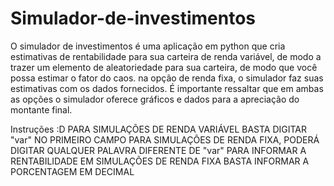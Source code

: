 # Simulador-de-investimentos
O simulador de investimentos é uma aplicação em python que cria estimativas de rentabilidade para sua carteira de renda variável, de modo a trazer um elemento de aleatoriedade para sua carteira, de modo que você possa estimar o fator do caos. na opção de renda fixa, o simulador faz suas estimativas com os dados fornecidos. É importante ressaltar que em ambas as opções o simulador oferece gráficos e dados para a apreciação do montante final. 

Instruções :D
PARA SIMULAÇÕES DE RENDA VARIÁVEL BASTA DIGITAR "var" NO PRIMEIRO CAMPO
PARA SIMULAÇÕES DE RENDA FIXA, PODERÁ DIGITAR QUALQUER PALAVRA DIFERENTE DE "var"
PARA INFORMAR A RENTABILIDADE EM SIMULAÇÕES DE RENDA FIXA BASTA INFORMAR A PORCENTAGEM EM DECIMAL

